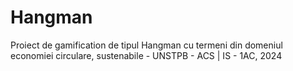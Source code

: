 # Hangman
 Proiect de gamification de tipul Hangman cu termeni din domeniul economiei circulare, sustenabile - UNSTPB - ACS | IS - 1AC, 2024
